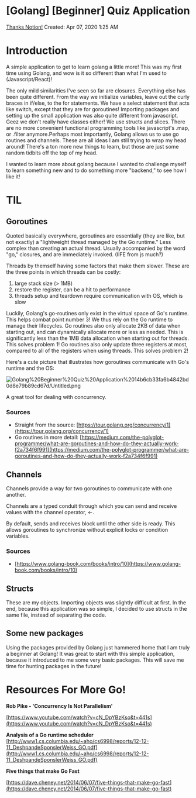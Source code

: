 # [Golang] [Beginner] Quiz Application
[Thanks Notion!](https://www.notion.so/Golang-Beginner-Quiz-Application-816cc1670b8f4d8cb6205e9383bca969)
Created: Apr 07, 2020 1:25 AM

# Introduction

A simple application to get to learn golang a little more! This was my first time using Golang, and wow is it so different than what I'm used to (Javascript/React)!

The only mild similarities I've seen so far are closures. Everything else has been quite different. From the way we initialize variables, leave out the curly braces in if/else, to the for statements. We have a select statement that acts like switch, except that they are for goroutines! Importing packages and setting up the small application was also quite different from javascript. Geez we don't really have classes either! We use structs and slices. There are no more convenient functional programming tools like javascript's .map, or .filter anymore.Perhaps most importantly, Golang allows us to use go routines and channels. These are all ideas I am still trying to wrap my head around! There's a ton more new things to learn, but those are just some random tidbits off the top of my head. 

I wanted to learn more about golang because I wanted to challenge myself to learn something new and to do something more "backend," to see how I like it!

# TIL

## Goroutines

Quoted basically everywhere, goroutines are essentially (they are like, but not exactly) a "lightweight thread managed by the Go runtime." Less complex than creating an actual thread. Usually accompanied by the word "go," closures, and are immediately invoked. (IIFE from js much?) 

Threads by themself having some factors that make them slower. These are the three points in which threads can be costly:

1. large stack size (> 1MB) 
2. restore the register, can be a hit to performance
3. threads setup and teardown require communication with OS, which is slow

Luckily, Golang's go-routines only exist in the virtual space of Go's runtime. This helps combat point number 3! We thus rely on the Go runtime to manage their lifecycles. Go routines also only allocate 2KB of data when starting out, and can dynamically allocate more or less as needed. This is significantly less than the 1MB data allocation when starting out for threads. This solves problem 1! Go routines also only update three registers at most, compared to all of the registers when using threads. This solves problem 2!

Here's a cute picture that illustrates how goroutines communicate with Go's runtime and the OS:

![Golang%20Beginner%20Quiz%20Application%2014b6cb33fa6b4842bd0d8e79b89cd67d/Untitled.png](Golang%20Beginner%20Quiz%20Application%2014b6cb33fa6b4842bd0d8e79b89cd67d/Untitled.png)

A great tool for dealing with concurrency.

### Sources

- Straight from the source: [https://tour.golang.org/concurrency/1](https://tour.golang.org/concurrency/1)
- Go routines in more detail: [https://medium.com/the-polyglot-programmer/what-are-goroutines-and-how-do-they-actually-work-f2a734f6f991](https://medium.com/the-polyglot-programmer/what-are-goroutines-and-how-do-they-actually-work-f2a734f6f991)

## Channels

Channels provide a way for two goroutines to communicate with one another. 

Channels are a typed conduit through which you can send and receive values with the channel operator, <-.

By default, sends and receives block until the other side is ready. This allows goroutines to synchronize without explicit locks or condition variables.

### Sources

- [https://www.golang-book.com/books/intro/10](https://www.golang-book.com/books/intro/10)

## Structs

These are my objects. Importing objects was slightly difficult at first. In the end, because this application was so simple, I decided to use structs in the same file, instead of separating the code. 

## Some new packages

Using the packages provided by Golang just hammered home that I am truly a beginner at Golang! It was great to start with this simple application, because it introduced to me some very basic packages. This will save me time for hunting packages in the future! 

# Resources For More Go!

**Rob Pike - 'Concurrency Is Not Parallelism'**

[https://www.youtube.com/watch?v=cN_DpYBzKso&t=441s](https://www.youtube.com/watch?v=cN_DpYBzKso&t=441s)

**Analysis of a Go runtime scheduler**
[http://www1.cs.columbia.edu/~aho/cs6998/reports/12-12-11_DeshpandeSponslerWeiss_GO.pdf](http://www1.cs.columbia.edu/~aho/cs6998/reports/12-12-11_DeshpandeSponslerWeiss_GO.pdf)

**Five things that make Go Fast**

[https://dave.cheney.net/2014/06/07/five-things-that-make-go-fast](https://dave.cheney.net/2014/06/07/five-things-that-make-go-fast)
